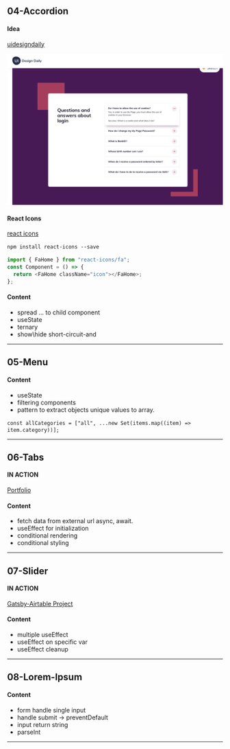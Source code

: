 ## 04-Accordion

#### Idea

[uidesigndaily](https://uidesigndaily.com/posts/sketch-accordion-website-day-1175)

![](./04-accordion/idea.png)

#### React Icons

[react icons](https://react-icons.github.io/react-icons/)

```
npm install react-icons --save
```

```javascript
import { FaHome } from "react-icons/fa";
const Component = () => {
  return <FaHome className="icon"></FaHome>;
};
```

#### Content

- spread ... to child component
- useState
- ternary
- show\hide short-circuit-and

---

## 05-Menu

#### Content

- useState
- filtering components
- pattern to extract objects unique values to array.

```
const allCategories = ["all", ...new Set(items.map((item) => item.category))];

```

---

## 06-Tabs

#### IN ACTION

[Portfolio](https://gatsby-strapi-portfolio-project.netlify.app/)

#### Content

- fetch data from external url async, await.
- useEffect for initialization
- conditional rendering
- conditional styling

---

## 07-Slider

#### IN ACTION

[Gatsby-Airtable Project](https://gatsby-airtable-design-project.netlify.app/)

#### Content

- multiple useEffect
- useEffect on specific var
- useEffect cleanup

---

## 08-Lorem-Ipsum

#### Content

- form handle single input
- handle submit -> preventDefault
- input return string
- parseInt

---
